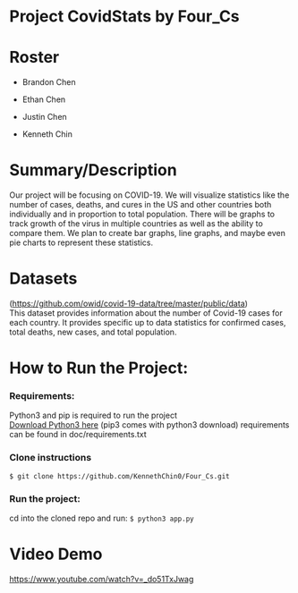 # Project CovidStats by Four_Cs

# Roster
* Brandon Chen

* Ethan Chen

* Justin Chen

* Kenneth Chin

# Summary/Description
Our project will be focusing on COVID-19. We will visualize statistics like the number of cases, deaths, and cures in the US and other countries both individually and in proportion to total population. There will be graphs to track growth of the virus in multiple countries as well as the ability to compare them. We plan to create bar graphs, line graphs, and maybe even pie charts to represent these statistics.

# Datasets
(https://github.com/owid/covid-19-data/tree/master/public/data)  
This dataset provides information about the number of Covid-19 cases for each country. It provides specific up to data 
statistics for confirmed cases, total deaths, new cases, and total population.

# How to Run the Project:  
### Requirements:
Python3 and pip is required to run the project  
[Download Python3 here](https://www.python.org/downloads/) (pip3 comes with python3 download)
requirements can be found in doc/requirements.txt

### Clone instructions
`$ git clone https://github.com/KennethChin0/Four_Cs.git`  
 
### Run the project:
cd into the cloned repo and run:
`$ python3 app.py`  

# Video Demo
https://www.youtube.com/watch?v=_do51TxJwag
